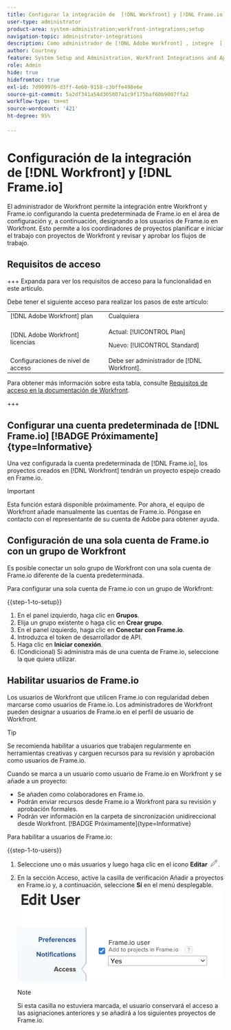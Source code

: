 ```yaml
---
title: Configurar la integración de  [!DNL Workfront] y [!DNL Frame.io] s
user-type: administrator
product-area: system-administration;workfront-integrations;setup
navigation-topic: administrator-integrations
description: Como administrador de [!DNL Adobe Workfront] , integre  [!DNL Workfront]  con  [!DNL Frame.io]  y proporcione a la organización una manera perfecta de revisar y aprobar los recursos.
author: Courtney
feature: System Setup and Administration, Workfront Integrations and Apps
role: Admin
hide: true
hidefromtoc: true
exl-id: 7d909976-d3ff-4e60-9158-c3bffe498e6e
source-git-commit: 5a2df341a54d305807a1c9f175baf60b9007ffa2
workflow-type: tm+mt
source-wordcount: '421'
ht-degree: 95%

---
```


# Configuración de la integración de [!DNL Workfront] y [!DNL Frame.io]

El administrador de Workfront permite la integración entre Workfront y Frame.io configurando la cuenta predeterminada de Frame.io en el área de configuración y, a continuación, designando a los usuarios de Frame.io en Workfront. Esto permite a los coordinadores de proyectos planificar e iniciar el trabajo con proyectos de Workfront y revisar y aprobar los flujos de trabajo.


## Requisitos de acceso

<!--DELETE THIS SECTION MARCH 2026-->
<!--
>[!IMPORTANT]
>
>This functionality is available only to organization that have been onboarded to the [!DNL Adobe Admin Console].-->

+++ Expanda para ver los requisitos de acceso para la funcionalidad en este artículo.

Debe tener el siguiente acceso para realizar los pasos de este artículo:

<table>
  <tr>
   <td>[!DNL Adobe Workfront] plan</td>
   <td>Cualquiera</td>
  </tr>
  <tr>
   <td>[!DNL Adobe Workfront] licencias
   </td>
   <td><p>Actual: [!UICONTROL Plan]</p>
   <p>Nuevo: [!UICONTROL Standard]</p></td>
  </tr>
  <tr>
   <td>Configuraciones de nivel de acceso
   </td>
   <td>Debe ser administrador de [!DNL Workfront].
   </td>
  </tr>

</table>

Para obtener más información sobre esta tabla, consulte [Requisitos de acceso en la documentación de Workfront](/help/quicksilver/administration-and-setup/add-users/access-levels-and-object-permissions/access-level-requirements-in-documentation.md).

+++

## Configurar una cuenta predeterminada de [!DNL Frame.io] [!BADGE Próximamente]{type=Informative}

Una vez configurada la cuenta predeterminada de [!DNL Frame.io], los proyectos creados en [!DNL Workfront] tendrán un proyecto espejo creado en Frame.io.

>[!IMPORTANT]
>
>Esta función estará disponible próximamente. Por ahora, el equipo de Workfront añade manualmente las cuentas de Frame.io. Póngase en contacto con el representante de su cuenta de Adobe para obtener ayuda.

## Configuración de una sola cuenta de Frame.io con un grupo de Workfront

Es posible conectar un solo grupo de Workfront con una sola cuenta de Frame.io diferente de la cuenta predeterminada.

Para configurar una sola cuenta de Frame.io con un grupo de Workfront:

{{step-1-to-setup}}

1. En el panel izquierdo, haga clic en **Grupos**.
1. Elija un grupo existente o haga clic en **Crear grupo**.
1. En el panel izquierdo, haga clic en **Conectar con Frame.io**.
1. Introduzca el token de desarrollador de API.
1. Haga clic en **Iniciar conexión**.
1. (Condicional) Si administra más de una cuenta de Frame.io, seleccione la que quiera utilizar.

## Habilitar usuarios de Frame.io

Los usuarios de Workfront que utilicen Frame.io con regularidad deben marcarse como usuarios de Frame.io. Los administradores de Workfront pueden designar a usuarios de Frame.io en el perfil de usuario de Workfront.

>[!TIP]
>
>Se recomienda habilitar a usuarios que trabajen regularmente en herramientas creativas y carguen recursos para su revisión y aprobación como usuarios de Frame.io.

Cuando se marca a un usuario como usuario de Frame.io en Workfront y se añade a un proyecto:

* Se añaden como colaboradores en Frame.io. <!--do we need to be more explicit about a frame license being provisioned for them?-->
* Podrán enviar recursos desde Frame.io a Workfront para su revisión y aprobación formales.
* Podrán ver información en la carpeta de sincronización unidireccional desde Workfront. [!BADGE Próximamente]{type=Informative}

Para habilitar a usuarios de Frame.io:

{{step-1-to-users}}

1. Seleccione uno o más usuarios y luego haga clic en el icono **Editar** ![Editar icono](assets/edit-icon.png).
1. En la sección Acceso, active la casilla de verificación Añadir a proyectos en Frame.io y, a continuación, seleccione **Sí** en el menú desplegable.
   ![Agregar a proyecto de marco](assets/add-to-frame-project.png)

   >[!NOTE]
   >
   >Si esta casilla no estuviera marcada, el usuario conservará el acceso a las asignaciones anteriores y se añadirá a los siguientes proyectos de Frame.io.<!-- If the user is deactivated, they lose all access to previous assignments and are removed from the Frame.io account.-->
